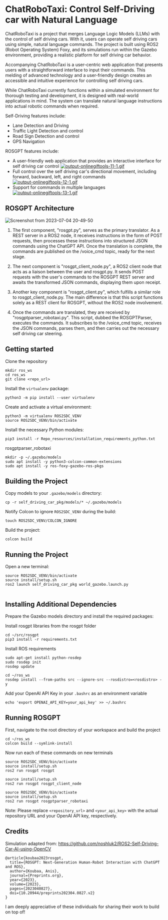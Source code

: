 # ChatRoboTaxi: Control Self-Driving car with Natural Language

ChatRoboTaxi is a project that merges Language Logic Models (LLMs) with the control of self driving cars. With it, users can operate self driving cars using simple, natural language commands. The project is built using ROS2 (Robot Operating System) Foxy, and its simulations run within the Gazebo environment, providing a realistic platform for self driving car behavior.

Accompanying ChatRoboTaxi is a user-centric web application that presents users with a straightforward interface to input their commands. This melding of advanced technology and a user-friendly design creates an accessible and intuitive experience for controlling self driving cars.

While ChatRoboTaxi currently functions within a simulated environment for thorough testing and development, it is designed with real-world applications in mind. The system can translate natural language instructions into actual robotic commands when required.


Self-Driving features include:
- Lane Detection and Driving
- Traffic Light Detection and control
- Road Sign Detection and control
- GPS Navigation


ROSGPT features include:
- A user-friendly web application that provides an interactive interface for self driving car control
[![output-onlinegiftools-11-1.gif](https://i.postimg.cc/CxY3yS7g/output-onlinegiftools-11-1.gif)](https://postimg.cc/nCRRB8NR)
- Full control over the self driving car's directional movement, including forward, backward, left, and right commands
[![output-onlinegiftools-12-1.gif](https://i.postimg.cc/wM8WhQbp/output-onlinegiftools-12-1.gif)](https://postimg.cc/XGLcWdbH)
- Support for commands in multiple languages
[![output-onlinegiftools-13-1.gif](https://i.postimg.cc/Dw9bfpWn/output-onlinegiftools-13-1.gif)](https://postimg.cc/87bCtHB0)



## ROSGPT Architecture

![Screenshot from 2023-07-04 20-49-50](https://github.com/Gaurang-1402/ChatDrones/assets/71042887/f3534fd5-1ac8-4d55-8e67-fb5f6c0ddf8d)

1. The first component, "rosgpt.py", serves as the primary translator. As a REST server in a ROS2 node, it receives instructions in the form of POST requests, then processes these instructions into structured JSON commands using the ChatGPT API. Once the translation is complete, the commands are published on the /voice_cmd topic, ready for the next stage.

2. The next component is "rosgpt_client_node.py", a ROS2 client node that acts as a liaison between the user and rosgpt.py. It sends POST requests with the user's commands to the ROSGPT REST server and awaits the transformed JSON commands, displaying them upon receipt.

3. Another key component is "rosgpt_client.py", which fulfills a similar role to rosgpt_client_node.py. The main difference is that this script functions solely as a REST client for ROSGPT, without the ROS2 node involvement.

4. Once the commands are translated, they are received by "rosgptparser_robotaxi.py". This script, dubbed the ROSGPTParser, executes the commands. It subscribes to the /voice_cmd topic, receives the JSON commands, parses them, and then carries out the necessary self driving car steering.

## Getting started

Clone the repository

```
mkdir ros_ws
cd ros_ws
git clone <repo_url>
```

Install the `virtualenv` package:

```
python3 -m pip install --user virtualenv

```


Create and activate a virtual environment:

```
python3 -m virtualenv ROS2SDC_VENV
source ROS2SDC_VENV/bin/activate
```


Install the necessary Python modules:

```
pip3 install -r Repo_resources/installation_requirements_python.txt
```
rosgptparser_robotaxi
```
mkdir -p ~/.gazebo/models
sudo apt install -y python3-colcon-common-extensions
sudo apt install -y ros-foxy-gazebo-ros-pkgs

```


## Building the Project

Copy models to your `.gazebo/models` directory:

```
cp -r self_driving_car_pkg/models/* ~/.gazebo/models
```


Notify Colcon to ignore `ROS2SDC_VENV` during the build:

```
touch ROS2SDC_VENV/COLCON_IGNORE
```


Build the project:

```
colcon build
```


## Running the Project

Open a new terminal:

```
source ROS2SDC_VENV/bin/activate
source install/setup.sh
ros2 launch self_driving_car_pkg world_gazebo.launch.py


```


## Installing Additional Dependencies

Prepare the Gazebo models directory and install the required packages:


Install rosgpt libraries from the rosgpt folder

```
cd ~/src/rosgpt
pip3 install -r requirements.txt
```

Install ROS requirements

```
sudo apt-get install python-rosdep
sudo rosdep init
rosdep update
```

```
cd ~/ros_ws
rosdep install --from-paths src --ignore-src --rosdistro=<rosdistro> -y
```


Add your OpenAI API Key in your ```.bashrc``` as an environment variable 

```
echo 'export OPENAI_API_KEY=your_api_key' >> ~/.bashrc
```


## Running ROSGPT

First, navigate to the root directory of your workspace and build the project

```
cd ~/ros_ws
colcon build --symlink-install
```
Now run each of these commands on new terminals

```
source ROS2SDC_VENV/bin/activate
source install/setup.sh
ros2 run rosgpt rosgpt

```

```
source install/setup.sh
ros2 run rosgpt rosgpt_client_node 
```

```
source ROS2SDC_VENV/bin/activate
source install/setup.sh
ros2 run rosgpt rosgptparser_robotaxi

```


Note: Please replace `<repository_url>` and `<your_api_key>` with the actual repository URL and your OpenAI API key, respectively.



## Credits
Simulation adapted from: https://github.com/noshluk2/ROS2-Self-Driving-Car-AI-using-OpenCV

```
@article{koubaa2023rosgpt,
  title={ROSGPT: Next-Generation Human-Robot Interaction with ChatGPT and ROS},
  author={Koubaa, Anis},
  journal={Preprints.org},
  year={2023},
  volume={2023},
  pages={2023040827},
  doi={10.20944/preprints202304.0827.v2}
}

```
I am deeply appreciative of these individuals for sharing their work to build on top of!

